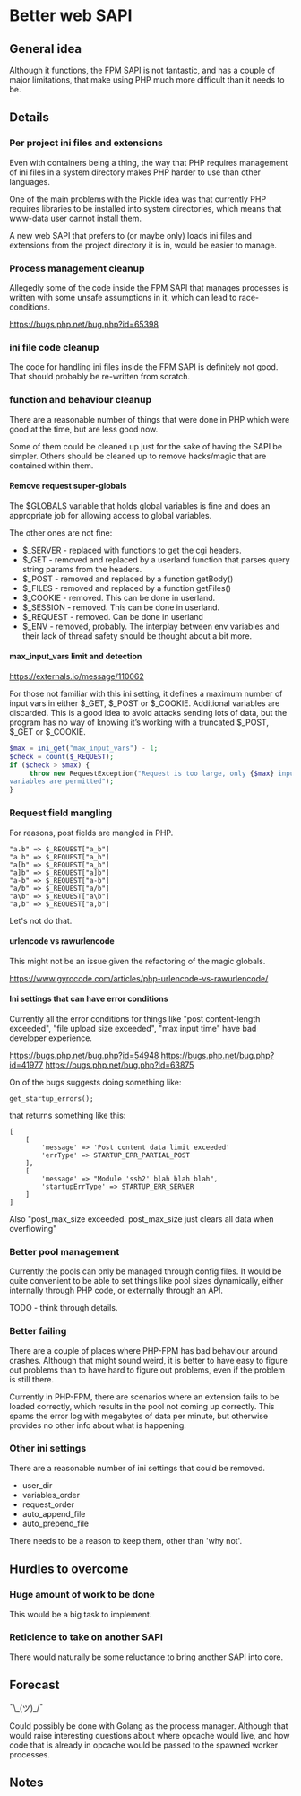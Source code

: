 # Better web SAPI 

## General idea

Although it functions, the FPM SAPI is not fantastic, and has a couple of major limitations, that make using PHP much more difficult than it needs to be.

## Details 

### Per project ini files and extensions

Even with containers being a thing, the way that PHP requires management of ini files in a system directory makes PHP harder to use than other languages.

One of the main problems with the Pickle idea was that currently PHP requires libraries to be installed into system directories, which means that www-data user cannot install them.

A new web SAPI that prefers to (or maybe only) loads ini files and extensions from the project directory it is in, would be easier to manage.

### Process management cleanup

Allegedly some of the code inside the FPM SAPI that manages processes is written with some unsafe assumptions in it, which can lead to race-conditions.

https://bugs.php.net/bug.php?id=65398

### ini file code cleanup

The code for handling ini files inside the FPM SAPI is definitely not good. That should probably be re-written from scratch. 

### function and behaviour cleanup

There are a reasonable number of things that were done in PHP which were good at the time, but are less good now.

Some of them could be cleaned up just for the sake of having the SAPI be simpler. Others should be cleaned up to remove hacks/magic that are contained within them.

#### Remove request super-globals

The $GLOBALS variable that holds global variables is fine and does an appropriate job for allowing access to global variables.

The other ones are not fine:

* $_SERVER - replaced with functions to get the cgi headers.
* $_GET - removed and replaced by a userland function that parses query string params from the headers.
* $_POST - removed and replaced by a function getBody()
* $_FILES - removed and replaced by a function getFiles()
* $_COOKIE - removed. This can be done in userland.
* $_SESSION - removed. This can be done in userland.
* $_REQUEST - removed. Can be done in userland
* $_ENV - removed, probably. The interplay between env variables and their lack of thread safety should be thought about a bit more.

#### max_input_vars limit and detection

https://externals.io/message/110062

For those not familiar with this ini setting, it defines a maximum number of input vars in either $_GET, $_POST or $_COOKIE. Additional variables are discarded. This is a good idea to avoid attacks sending lots of data, but the program has no way of knowing it’s working with a truncated $_POST, $_GET or $_COOKIE.

```php
$max = ini_get("max_input_vars") - 1;
$check = count($_REQUEST);
if ($check > $max) {
     throw new RequestException("Request is too large, only {$max} input
variables are permitted");
}
```

### Request field mangling

For reasons, post fields are mangled in PHP.
 
```
"a.b" => $_REQUEST["a_b"]
"a b" => $_REQUEST["a_b"]
"a[b" => $_REQUEST["a_b"]
"a]b" => $_REQUEST["a]b"]
"a-b" => $_REQUEST["a-b"]
"a/b" => $_REQUEST["a/b"]
"a\b" => $_REQUEST["a\b"]
"a,b" => $_REQUEST["a,b"]
```

Let's not do that.

#### urlencode vs rawurlencode

This might not be an issue given the refactoring of the magic globals.

https://www.gyrocode.com/articles/php-urlencode-vs-rawurlencode/



#### Ini settings that can have error conditions

Currently all the error conditions for things like "post content-length exceeded", "file upload size exceeded", "max input time" have bad developer experience.

https://bugs.php.net/bug.php?id=54948
https://bugs.php.net/bug.php?id=41977
https://bugs.php.net/bug.php?id=63875

On of the bugs suggests doing something like:

```
get_startup_errors();
```
that returns something like this:  
```
[
    [
        'message' => 'Post content data limit exceeded'
        'errType' => STARTUP_ERR_PARTIAL_POST
    ],   
    [
        'message' => "Module 'ssh2' blah blah blah",
        'startupErrType' => STARTUP_ERR_SERVER
    ]
]
```

Also "post_max_size exceeded. post_max_size just clears all data when overflowing"


### Better pool management

Currently the pools can only be managed through config files. It would be quite convenient to be able to set things like pool sizes dynamically, either internally through PHP code, or externally through an API.

TODO - think through details.


### Better failing

There are a couple of places where PHP-FPM has bad behaviour around crashes. Although that might sound weird, it is better to have easy to figure out problems than to have hard to figure out problems, even if the problem is still there.

Currently in PHP-FPM, there are scenarios where an extension fails to be loaded correctly, which results in the pool not coming up correctly. This spams the error log with megabytes of data per minute, but otherwise provides no other info about what is happening.


### Other ini settings

There are a reasonable number of ini settings that could be removed.

* user_dir
* variables_order
* request_order
* auto_append_file
* auto_prepend_file

There needs to be a reason to keep them, other than 'why not'.

## Hurdles to overcome

### Huge amount of work to be done 

This would be a big task to implement.

### Reticience to take on another SAPI

There would naturally be some reluctance to bring another SAPI into core.

## Forecast

¯\\\_(ツ)\_/¯

Could possibly be done with Golang as the process manager. Although that would raise interesting questions about where opcache would live, and how code that is already in opcache would be passed to the spawned worker processes.

## Notes



